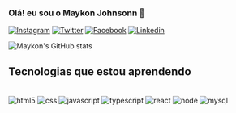 <!--
**maykon-johnsonn/maykon-johnsonn** is a ✨ _special_ ✨ repository because its `README.md` (this file) appears on your GitHub profile.

Here are some ideas to get you started:

- 🔭 I’m currently working on ...
- 🌱 I’m currently learning ...
- 👯 I’m looking to collaborate on ...
- 🤔 I’m looking for help with ...
- 💬 Ask me about ...
- 📫 How to reach me: ...
- 😄 Pronouns: ...
- ⚡ Fun fact: ...
-->

### Olá! eu sou o Maykon Johnsonn 👋

[![Instagram](https://img.shields.io/badge/Instagram-E4405F?style=for-the-badge&logo=instagram&logoColor=white)](https://www.instagram.com/maykon_johnsonn/)
[![Twitter](https://img.shields.io/badge/Twitter-1DA1F2?style=for-the-badge&logo=twitter&logoColor=white)](https://twitter.com/maykonjohnsonn)
[![Facebook](https://img.shields.io/badge/Facebook-1877F2?style=for-the-badge&logo=facebook&logoColor=white)](https://www.facebook.com/maykon.johnsonn)
[![Linkedin](https://img.shields.io/badge/LinkedIn-0077B5?style=for-the-badge&logo=linkedin&logoColor=white)](https://www.linkedin.com/in/maykon-johnsonn-da-silva-barbosa-7b50851a2/)

![Maykon's GitHub stats](https://github-readme-stats.vercel.app/api?username=maykon-johnsonn&show_icons=true&theme=dracula)

## Tecnologias que estou aprendendo

<div style="display: inline_block"></br>
    <img align="center" alt="html5" src="https://img.shields.io/badge/HTML-239120?style=for-the-badge&logo=html5&logoColor=white"/>
    <img align="center" alt="css" src="https://img.shields.io/badge/CSS-239120?&style=for-the-badge&logo=css3&logoColor=white"/>
    <img align="center" alt="javascript" src="https://img.shields.io/badge/JavaScript-F7DF1E?style=for-the-badge&logo=javascript&logoColor=black"/>
    <img align="center" alt="typescript" src="https://img.shields.io/badge/TypeScript-007ACC?style=for-the-badge&logo=typescript&logoColor=white"/>
    <img align="center" alt="react" src="https://img.shields.io/badge/React-20232A?style=for-the-badge&logo=react&logoColor=61DAFB"/>
    <img align="center" alt="node" src="https://img.shields.io/badge/Node.js-43853D?style=for-the-badge&logo=node.js&logoColor=white"/>
    <img align="center" alt="mysql" src="https://img.shields.io/badge/MySQL-00000F?style=for-the-badge&logo=mysql&logoColor=white"/>
</div>
